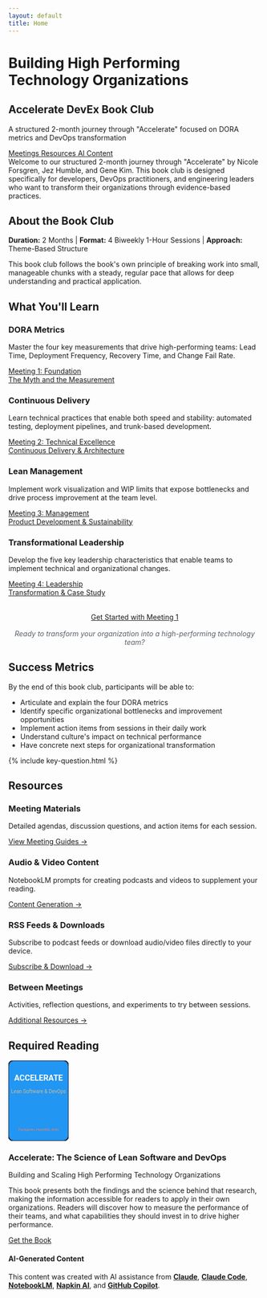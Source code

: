 ```yaml
---
layout: default
title: Home
---
```


<div class="hero-banner">
<div class="hero-content">
<h1 class="hero-headline" id="building-high-performing-tech-organizations">Building High Performing<br>Technology Organizations</h1>
<div class="site-title">
<h2 id="accelerate-devex-book-club">Accelerate DevEx Book Club</h2>
</div>
<p class="hero-subtitle">A structured 2-month journey through "Accelerate" focused on DORA metrics and DevOps transformation</p>
</div>
<div class="hero-metrics">
<a href="{{ '/meetings' | relative_url }}" class="metric-icon">
<i class="fas fa-calendar-alt"></i>
<span>Meetings</span>
</a>
<a href="{{ '/resources' | relative_url }}" class="metric-icon">
<i class="fas fa-book-open"></i>
<span>Resources</span>
</a>
<a href="{{ '/prompts' | relative_url }}" class="metric-icon">
<i class="fas fa-microphone-alt"></i>
<span>AI Content</span>
</a>
</div>
</div>

<div class="welcome-start">
Welcome to our structured 2-month journey through "Accelerate" by Nicole Forsgren, Jez Humble, and Gene Kim. This book club is designed specifically for developers, DevOps practitioners, and engineering leaders who want to transform their organizations through evidence-based practices.
</div>

<div class="quick-start">
<h2><i class="fas fa-book"></i> About the Book Club</h2>
<p><strong>Duration:</strong> 2 Months | <strong>Format:</strong> 4 Biweekly 1-Hour Sessions | <strong>Approach:</strong> Theme-Based Structure</p>
<p>This book club follows the book's own principle of breaking work into small, manageable chunks with a steady, regular pace that allows for deep understanding and practical application.</p>
</div>

## <i class="fas fa-bullseye"></i> What You'll Learn

<div class="learning-highlights" markdown="0">
<div class="highlight-grid">
<div class="highlight-card meeting-1">
<div class="highlight-icon">
<i class="fas fa-chart-line"></i>
</div>
<h3>DORA Metrics</h3>
<p>Master the four key measurements that drive high-performing teams: Lead Time, Deployment Frequency, Recovery Time, and Change Fail Rate.</p>
<a href="{{ '/meetings/meeting-1/' | relative_url }}" class="meeting-link">
<div class="meeting-badge">
<span>Meeting 1:</span>
<span>Foundation</span>
</div>
<div class="meeting-subtitle">The Myth and the Measurement</div>
</a>
</div>

<div class="highlight-card meeting-2">
<div class="highlight-icon">
<i class="fas fa-rocket"></i>
</div>
<h3>Continuous Delivery</h3>
<p>Learn technical practices that enable both speed and stability: automated testing, deployment pipelines, and trunk-based development.</p>
<a href="{{ '/meetings/meeting-2/' | relative_url }}" class="meeting-link">
<div class="meeting-badge">
<span>Meeting 2:</span>
<span>Technical Excellence</span>
</div>
<div class="meeting-subtitle">Continuous Delivery & Architecture</div>
</a>
</div>

<div class="highlight-card meeting-3">
<div class="highlight-icon">
<i class="fas fa-columns"></i>
</div>
<h3>Lean Management</h3>
<p>Implement work visualization and WIP limits that expose bottlenecks and drive process improvement at the team level.</p>
<a href="{{ '/meetings/meeting-3/' | relative_url }}" class="meeting-link">
<div class="meeting-badge">
<span>Meeting 3:</span>
<span>Management</span>
</div>
<div class="meeting-subtitle">Product Development & Sustainability</div>
</a>
</div>

<div class="highlight-card meeting-4">
<div class="highlight-icon">
<i class="fas fa-users"></i>
</div>
<h3>Transformational Leadership</h3>
<p>Develop the five key leadership characteristics that enable teams to implement technical and organizational changes.</p>
<a href="{{ '/meetings/meeting-4/' | relative_url }}" class="meeting-link">
<div class="meeting-badge">
<span>Meeting 4:</span>
<span>Leadership</span>
</div>
<div class="meeting-subtitle">Transformation & Case Study</div>
</a>
</div>
</div>
</div>

<p style="text-align: center; margin-top: 2rem;">
<a href="{{ '/meetings/meeting-1/' | relative_url }}" class="btn btn-meeting-1"><i class="fas fa-rocket"></i> Get Started with Meeting 1</a>
</p>

<p style="text-align: center; font-style: italic; color: #586069; margin-top: 1rem;">
Ready to transform your organization into a high-performing technology team?
</p>

<div class="success-metrics">
<h2>Success Metrics</h2>
<p>By the end of this book club, participants will be able to:</p>
<ul>
<li>Articulate and explain the four DORA metrics</li>
<li>Identify specific organizational bottlenecks and improvement opportunities</li>
<li>Implement action items from sessions in their daily work</li>
<li>Understand culture's impact on technical performance</li>
<li>Have concrete next steps for organizational transformation</li>
</ul>
</div>

{% include key-question.html %}

<h2 class="section-accent"><i class="fas fa-tools"></i> Resources</h2>

<div class="resources-grid">
<div class="resource-card">
<h3><i class="fas fa-book"></i> Meeting Materials</h3>
<p>Detailed agendas, discussion questions, and action items for each session.</p>
<a href="{{ '/meetings' | relative_url }}" class="resource-link">View Meeting Guides →</a>
</div>

<div class="resource-card">
<h3><i class="fas fa-headphones"></i> Audio & Video Content</h3>
<p>NotebookLM prompts for creating podcasts and videos to supplement your reading.</p>
<a href="{{ '/prompts' | relative_url }}" class="resource-link">Content Generation →</a>
</div>

<div class="resource-card">
<h3><i class="fas fa-rss"></i> RSS Feeds & Downloads</h3>
<p>Subscribe to podcast feeds or download audio/video files directly to your device.</p>
<a href="{{ '/feeds' | relative_url }}" class="resource-link">Subscribe & Download →</a>
</div>

<div class="resource-card">
<h3><i class="fas fa-clipboard-list"></i> Between Meetings</h3>
<p>Activities, reflection questions, and experiments to try between sessions.</p>
<a href="{{ '/resources' | relative_url }}" class="resource-link">Additional Resources →</a>
</div>
</div>

<!-- Required Reading - Full Width Section -->
<section class="required-reading-section">
<div class="required-reading-content">
<h2 class="section-accent"><i class="fas fa-book-open"></i> Required Reading</h2>
<div class="book-showcase">
<div class="book-visual">
<svg class="book-image" viewBox="0 0 120 160" role="img" aria-label="Accelerate: The Science of Lean Software and DevOps book cover" width="120" height="160" xmlns="http://www.w3.org/2000/svg">
  <rect x="0" y="0" width="120" height="160" rx="10" fill="#2196F3" stroke="#1a1a2e" stroke-width="2" />
  <text x="60" y="40" text-anchor="middle" font-size="16" font-family="Roboto, Arial, sans-serif" fill="#fff" font-weight="bold">ACCELERATE</text>
  <text x="60" y="65" text-anchor="middle" font-size="10" font-family="Roboto, Arial, sans-serif" fill="#D7BA89">Lean Software & DevOps</text>
  <text x="60" y="140" text-anchor="middle" font-size="8" font-family="Roboto, Arial, sans-serif" fill="#FF7F50">Forsgren, Humble, Kim</text>
</svg>
</div>
<div class="book-info">
<h3>Accelerate: The Science of Lean Software and DevOps</h3>
<p>Building and Scaling High Performing Technology Organizations</p>
<p class="book-description">This book presents both the findings and the science behind that research, making the information accessible for readers to apply in their own organizations. Readers will discover how to measure the performance of their teams, and what capabilities they should invest in to drive higher performance.</p>
<a href="https://www.amazon.com/Accelerate-Software-Performing-Technology-Organizations/dp/1942788339" class="btn btn-primary btn-large">Get the Book</a>
</div>
</div>
</div>
</section>

<footer class="ai-attribution" markdown="0">
  <div class="ai-attribution__icon">
    <i class="fas fa-robot" aria-hidden="true"></i>
  </div>
  <div class="ai-attribution__content">
    <h4 class="ai-attribution__title">AI-Generated Content</h4>
    <p class="ai-attribution__text">This content was created with AI assistance from <strong><a href="https://claude.ai/" target="_blank" rel="noopener noreferrer">Claude</a></strong>, <strong><a href="https://www.anthropic.com/claude-code" target="_blank" rel="noopener noreferrer">Claude Code</a></strong>, <strong><a href="https://notebooklm.google.com/" target="_blank" rel="noopener noreferrer">NotebookLM</a></strong>, <strong><a href="https://www.napkin.ai/" target="_blank" rel="noopener noreferrer">Napkin AI</a></strong>, and <strong><a href="https://github.com/features/copilot" target="_blank" rel="noopener noreferrer">GitHub Copilot</a></strong>.</p>
  </div>
</footer>
